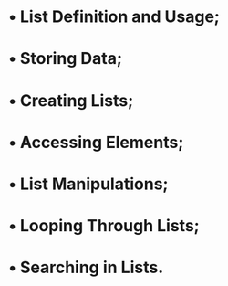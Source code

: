 # • List Definition and Usage;
# • Storing Data;
# • Creating Lists;
# • Accessing Elements;
# • List Manipulations;
# • Looping Through Lists;
# • Searching in Lists.
